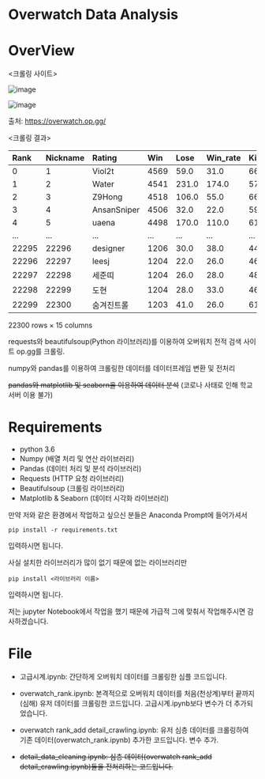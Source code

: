 # Overwatch Data Analysis
# OverView

<크롤링 사이트>

![image](https://user-images.githubusercontent.com/27941099/83348393-2838ee00-a367-11ea-97ec-5d11f89184f0.png)

![image](https://user-images.githubusercontent.com/27941099/83349291-afd62b00-a36e-11ea-94cf-d9392d823f99.png)

출처: https://overwatch.op.gg/



<크롤링 결과>

| Rank  | Nickname | Rating      | Win  | Lose  | Win_rate | Kill | Death | K/D  | Time_on_Fire | Level | Playtime | Most1 | Most2      | Most3    |            |
| :---- | :------- | :---------- | :--- | :---- | :------- | :--- | :---- | :--- | :----------- | :---- | :------- | :---- | :--------- | :------- | ---------- |
| 0     | 1        | Viol2t      | 4569 | 59.0  | 31.0     | 66   | 22.4  | 7.4  | 3.02         | 94    | 839      | 17.0  | Baptiste   | Sigma    | Widowmaker |
| 1     | 2        | Water       | 4541 | 231.0 | 174.0    | 57   | 22.5  | 8.6  | 2.61         | 75    | 2349     | 85.0  | Genji      | Baptiste | Hanzo      |
| 2     | 3        | Z9Hong      | 4518 | 106.0 | 55.0     | 66   | 21.2  | 7.3  | 2.92         | 58    | 68       | 29.0  | Hanzo      | Orisa    | Roadhog    |
| 3     | 4        | AnsanSniper | 4506 | 32.0  | 22.0     | 59   | 18.1  | 6.8  | 2.66         | 85    | 469      | 11.0  | Baptiste   | Zenyatta | Ana        |
| 4     | 5        | uaena       | 4498 | 170.0 | 110.0    | 61   | 23.6  | 7.0  | 3.36         | 84    | 931      | 54.0  | Widowmaker | McCree   | Zarya      |
| ...   | ...      | ...         | ...  | ...   | ...      | ...  | ...   | ...  | ...          | ...   | ...      | ...   | ...        | ...      | ...        |
| 22295 | 22296    | designer    | 1206 | 30.0  | 38.0     | 44   | 18.1  | 6.7  | 2.69         | 50    | 777      | 12.0  | Reinhardt  | Zarya    | Ana        |
| 22296 | 22297    | leesj       | 1204 | 22.0  | 26.0     | 46   | 18.9  | 7.5  | 2.53         | 71    | 285      | 8.0   | Ana        | McCree   | Reinhardt  |
| 22297 | 22298    | 세준띠      | 1204 | 26.0  | 28.0     | 48   | 19.1  | 8.2  | 2.33         | 57    | 324      | 10.0  | Reinhardt  | Reaper   | Ana        |
| 22298 | 22299    | 도현        | 1204 | 28.0  | 33.0     | 46   | 14.4  | 9.6  | 1.49         | 33    | 153      | 11.0  | Reinhardt  | Ana      | Zarya      |
| 22299 | 22300    | 숨겨진트롤  | 1203 | 41.0  | 26.0     | 61   | 29.0  | 7.1  | 4.05         | 176   | 156      | 12.0  | Hanzo      | McCree   | Roadhog    |

22300 rows × 15 columns



requests와 beautifulsoup(Python 라이브러리)를 이용하여 오버워치 전적 검색 사이트 op.gg를 크롤링.

numpy와 pandas를 이용하여 크롤링한 데이터를 데이터프레임 변환 및 전처리

~~pandas와  matplotlib 및 seaborn을 이용하여 데이터 분석~~  (코로나 사태로 인해 학교 서버 이용 불가)



# Requirements

- python 3.6
- Numpy (배열 처리 및 연산 라이브러리)
- Pandas (데이터 처리 및 분석 라이브러리)
- Requests (HTTP 요청 라이브러리)
- Beautifulsoup (크롤링 라이브러리)
- Matplotlib & Seaborn (데이터 시각화 라이브러리)



만약 저와 같은 환경에서 작업하고 싶으신 분들은 Anaconda Prompt에 들어가셔서 

```
pip install -r requirements.txt
```

입력하시면 됩니다.



사실 설치한 라이브러리가 많이 없기 때문에 없는 라이브러리만

```
pip install <라이브러리 이름>
```

입력하시면 됩니다.



저는 jupyter Notebook에서 작업을 했기 때문에 가급적 그에 맞춰서 작업해주시면 감사하겠습니다.



# File

- 고급시계.ipynb: 간단하게 오버워치 데이터를 크롤링한 심플 코드입니다.

- overwatch_rank.ipynb: 본격적으로 오버워치 데이터를 처음(천상계)부터 끝까지(심해) 유저 데이터를 크롤링한 코드입니다. 고급시계.ipynb보다 변수가 더 추가되었습니다.

- overwatch rank_add detail_crawling.ipynb: 유저 심층 데이터를 크롤링하여 기존 데이터(overwatch_rank.ipynb) 추가한 코드입니다. 변수 추가.

- ~~detail_data_cleaning.ipynb: 심층 데이터(overwatch rank_add detail_crawling.ipynb)들을 전처리하는 코드입니다.~~ 

